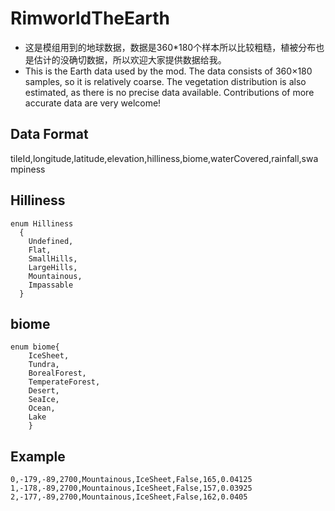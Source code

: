 # RimworldTheEarth
- 这是模组用到的地球数据，数据是360*180个样本所以比较粗糙，植被分布也是估计的没确切数据，所以欢迎大家提供数据给我。
- This is the Earth data used by the mod. The data consists of 360×180 samples, so it is relatively coarse. The vegetation distribution is also estimated, as there is no precise data available. Contributions of more accurate data are very welcome!

## Data Format
tileId,longitude,latitude,elevation,hilliness,biome,waterCovered,rainfall,swampiness

## Hilliness
```
enum Hilliness
  {
    Undefined,
    Flat,
    SmallHills,
    LargeHills,
    Mountainous,
    Impassable
  }
```
## biome
```
enum biome{
    IceSheet,
    Tundra,
    BorealForest,
    TemperateForest,
    Desert,
    SeaIce,
    Ocean,
    Lake
    }
```
## Example
```
0,-179,-89,2700,Mountainous,IceSheet,False,165,0.04125
1,-178,-89,2700,Mountainous,IceSheet,False,157,0.03925
2,-177,-89,2700,Mountainous,IceSheet,False,162,0.0405
```
